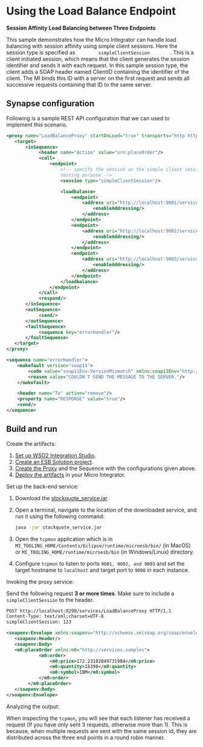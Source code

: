 # Using the Load Balance Endpoint

**Session Affinity Load Balancing between Three Endpoints**

This sample demonstrates how the Micro Integrator can handle load balancing with
session affinity using simple client sessions. Here the
session type is specified as `         simpleClientSession        ` .
This is a client initiated session, which means that the client
generates the session identifier and sends it with each request. In this
sample session type, the client adds a SOAP header named ClientID
containing the identifier of the client. The MI binds this ID with a
server on the first request and sends all successive requests containing
that ID to the same server.

## Synapse configuration

Following is a sample REST API configuration that we can used to implement this scenario.

```xml tab='Proxy Service'
<proxy name="LoadBalanceProxy" startOnLoad="true" transports="http https" xmlns="http://ws.apache.org/ns/synapse">
   <target>
       <inSequence>
            <header name="Action" value="urn:placeOrder"/>
            <call>
                <endpoint>
                    <!-- specify the session as the simple client session provided by Synapse for
                    testing purpose -->
                    <session type="simpleClientSession"/>

                    <loadbalance>
                        <endpoint>
                            <address uri="http://localhost:9001/services/SimpleStockQuoteService">
                                <enableAddressing/>
                            </address>
                        </endpoint>
                        <endpoint>
                            <address uri="http://localhost:9002/services/SimpleStockQuoteService">
                                <enableAddressing/>
                            </address>
                        </endpoint>
                        <endpoint>
                            <address uri="http://localhost:9003/services/SimpleStockQuoteService">
                                <enableAddressing/>
                            </address>
                        </endpoint>
                    </loadbalance>
                </endpoint>
            </call>
            <respond/>
       </inSequence>
       <outSequence>
            <send/>
       </outSequence>
       <faultSequence>
            <sequence key="errorHandler"/>
       </faultSequence>
   </target>
</proxy>
```

```xml tab='Sequence'
<sequence name="errorHandler"> 
    <makefault version="soap11">
        <code value="soap11Env:VersionMismatch" xmlns:soap11Env="http://schemas.xmlsoap.org/soap/envelope/"/>
        <reason value="COULDN'T SEND THE MESSAGE TO THE SERVER."/>
    </makefault>

    <header name="To" action="remove"/>
    <property name="RESPONSE" value="true"/>
    <send/>
</sequence>
```

## Build and run

Create the artifacts:

1. [Set up WSO2 Integration Studio](../../../../develop/installing-WSO2-Integration-Studio).
2. [Create an ESB Solution project](../../../../develop/creating-projects/#esb-config-project).
3. [Create the Proxy](../../../../develop/creating-artifacts/creating-a-proxy-service) and the Sequence with the configurations given above.
4. [Deploy the artifacts](../../../../develop/deploy-and-run) in your Micro Integrator.

Set up the back-end service:

1. Download the [stockquote_service.jar](https://github.com/wso2-docs/WSO2_EI/blob/master/Back-End-Service/stockquote_service.jar).
2. Open a terminal, navigate to the location of the downloaded service, and run it using the following command:

    ```bash
    java -jar stockquote_service.jar
    ```
3. Open the `tcpmon` application which is in `MI_TOOLING_HOME/Contents/Eclipse/runtime/microesb/bin/` (in MacOS) or `MI_TOOLING_HOME/runtime/microesb/bin` (in Windows/Linux) directory.
4. Configure `tcpmon` to listen to ports `9001, 9002, and 9003` and set the target hostname to `localhost` and target port to `9000` in each instance.

Invoking the proxy service:

Send the following request  **3 or more times**. Make sure to include a `simpleClientSession` to the header.

```xml
POST http://localhost:8290/services/LoadBalanceProxy HTTP/1.1
Content-Type: text/xml;charset=UTF-8
simpleClientSession: 123

<soapenv:Envelope xmlns:soapenv="http://schemas.xmlsoap.org/soap/envelope/">
   <soapenv:Header/>
   <soapenv:Body>
   <m0:placeOrder xmlns:m0="http://services.samples">
            <m0:order>
                <m0:price>172.23182849731984</m0:price>
                <m0:quantity>18398</m0:quantity>
                <m0:symbol>IBM</m0:symbol>
            </m0:order>
        </m0:placeOrder>
   </soapenv:Body>
</soapenv:Envelope>
```

Analyzing the output:

When inspecting the `tcpmon`, you will see that each listener 
has received a request (If you have only sent 3 requests, otherwise more than 1). This is because,
when multiple requests are sent with the same session Id, they are distributed across
the three end points in a round robin manner. 
